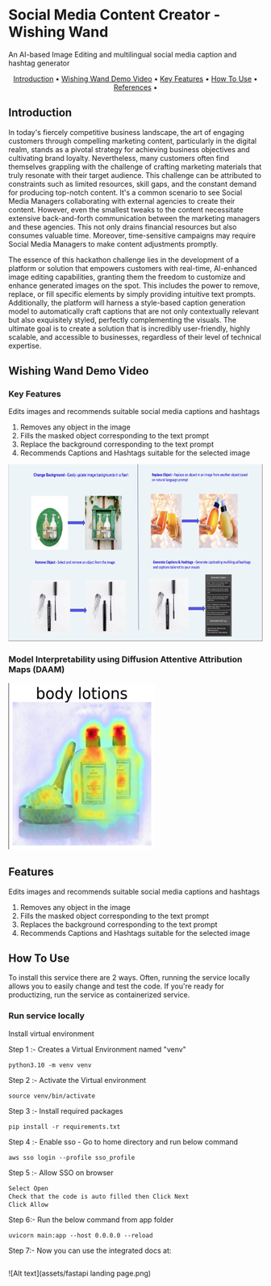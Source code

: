 # Social Media Content Creator - Wishing Wand
An AI-based Image Editing and multilingual social media caption and hashtag generator


<p align="center">
  <a href="#introduction">Introduction</a> •
  <a href="#demo">Wishing Wand Demo Video</a> •
  <a href="#key-features">Key Features</a> •
  <a href="#how-to-use">How To Use</a> •
  <a href="#refernces">References</a> •

</p>


## Introduction

In today's fiercely competitive business landscape, the art of engaging customers through compelling marketing content, particularly in the digital realm, stands as a pivotal strategy for achieving business objectives and cultivating brand loyalty. Nevertheless, many customers often find themselves grappling with the challenge of crafting marketing materials that truly resonate with their target audience. This challenge can be attributed to constraints such as limited resources, skill gaps, and the constant demand for producing top-notch content. It's a common scenario to see Social Media Managers collaborating with external agencies to create their content. However, even the smallest tweaks to the content necessitate extensive back-and-forth communication between the marketing managers and these agencies. This not only drains financial resources but also consumes valuable time. Moreover, time-sensitive campaigns may require Social Media Managers to make content adjustments promptly.

The essence of this hackathon challenge lies in the development of a platform or solution that empowers customers with real-time, AI-enhanced image editing capabilities, granting them the freedom to customize and enhance generated images on the spot. This includes the power to remove, replace, or fill specific elements by simply providing intuitive text prompts. Additionally, the platform will harness a style-based caption generation model to automatically craft captions that are not only contextually relevant but also exquisitely styled, perfectly complementing the visuals. The ultimate goal is to create a solution that is incredibly user-friendly, highly scalable, and accessible to businesses, regardless of their level of technical expertise.


## Wishing Wand Demo Video 





### Key  Features
Edits images and recommends suitable social media captions and hashtags
1. Removes any object in the image
2. Fills the masked object corresponding to the text prompt 
3. Replace the background corresponding to the text prompt
4. Recommends Captions and Hashtags suitable for the selected image

<img alt="capabilities.png" height="350" src="assets/capabilities.png" title="Features in Content Genie" width="512"/>

### Model Interpretability using Diffusion Attentive Attribution Maps (DAAM)
<img alt="heatmap.png" height="329" src="assets/heatmap.png" title="Interpretability of Stable Diffusion" width="290"/>


## Features
Edits images and recommends suitable social media captions and hashtags
1. Removes any object in the image
2. Fills the masked object corresponding to the text prompt 
3. Replaces the background corresponding to the text prompt
4. Recommends Captions and Hashtags suitable for the selected image


## How To Use
To install this service there are 2 ways. Often, running the service locally allows you to easily change and test the code. If you're ready for productizing, run the service as containerized service.

### Run service locally
Install virtual environment

Step 1 :- Creates a Virtual Environment named "venv"
```commandline
python3.10 -m venv venv
```
Step 2 :- Activate the Virtual environment
```commandline
source venv/bin/activate
```
Step 3 :- Install required packages 
```commandline
pip install -r requirements.txt
```
Step 4 :- Enable sso - Go to home directory and run below command
```commandline
aws sso login --profile sso_profile
```
Step 5 :- Allow SSO on browser
``` 
Select Open
Check that the code is auto filled then Click Next 
Click Allow
```
Step 6:- Run the below command from app folder
```commandline
uvicorn main:app --host 0.0.0.0 --reload
```
Step 7:- Now you can use the integrated docs at:
```commandline http://127.0.0.1:8000/docs
```
![Alt text](assets/fastapi landing page.png)

